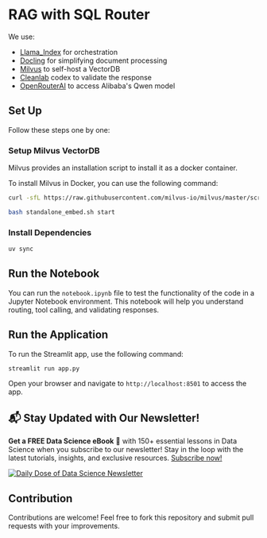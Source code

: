 # RAG with SQL Router

We use:

- [Llama_Index](https://docs.llamaindex.ai/en/stable/) for orchestration
- [Docling](https://docling-project.github.io/docling) for simplifying document processing
- [Milvus](https://milvus.io/) to self-host a VectorDB
- [Cleanlab](https://help.cleanlab.ai/codex/) codex to validate the response
- [OpenRouterAI](https://openrouter.ai/docs/quick-start) to access Alibaba's Qwen model

## Set Up

Follow these steps one by one:

### Setup Milvus VectorDB

Milvus provides an installation script to install it as a docker container.

To install Milvus in Docker, you can use the following command:

```bash
curl -sfL https://raw.githubusercontent.com/milvus-io/milvus/master/scripts/standalone_embed.sh -o standalone_embed.sh

bash standalone_embed.sh start
```

### Install Dependencies

```bash
uv sync
```

## Run the Notebook

You can run the `notebook.ipynb` file to test the functionality of the code in a Jupyter Notebook environment. This notebook will help you understand routing, tool calling, and validating responses.

## Run the Application

To run the Streamlit app, use the following command:

```bash
streamlit run app.py
```

Open your browser and navigate to `http://localhost:8501` to access the app.

## 📬 Stay Updated with Our Newsletter!

**Get a FREE Data Science eBook** 📖 with 150+ essential lessons in Data Science when you subscribe to our newsletter! Stay in the loop with the latest tutorials, insights, and exclusive resources. [Subscribe now!](https://join.dailydoseofds.com)

[![Daily Dose of Data Science Newsletter](https://github.com/patchy631/ai-engineering/blob/main/resources/join_ddods.png)](https://join.dailydoseofds.com)

## Contribution

Contributions are welcome! Feel free to fork this repository and submit pull requests with your improvements.
